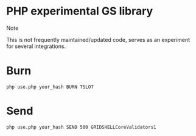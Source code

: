 # PHP experimental GS library

> [!NOTE]  
> This is not frequently maintained/updated code, serves as an experiment for several integrations.

# Burn
`php use.php your_hash BURN TSLOT`

# Send
`php use.php your_hash SEND 500 GRIDSHELLCoreValidators1`
